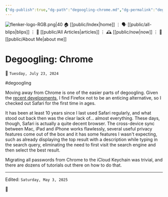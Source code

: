 ```yaml
---
{"dg-publish":true,"dg-path":"degoogling-chrome.md","dg-permalink":"degoogling-chrome/","permalink":"/degoogling-chrome/","title":"Degoogling: Chrome","created":"2024-07-23T20:02:45","updated":"2025-05-03T12:51:44"}
---
```



<div class="transclusion internal-embed is-loaded"><div class="markdown-embed">




![flenker-logo-RGB.png|40](/img/user/attachments/flenker-logo-RGB.png)
🏠 [[public/Index\|home]]  ⋮ 🗣️ [[public/all-blips\|blips]] ⋮  📝 [[public/All Articles\|articles]]  ⋮ 🕰️ [[public/now\|now]] ⋮ 🪪 [[public/About Me\|about me]]


</div></div>


# Degoogling: Chrome
<p><span>📆 <code>Tuesday, July 23, 2024</code></span></p>
#degoogling

Moving away from Chrome is one of the easier parts of degoogling. Given the [recent developments](https://www.jwz.org/blog/2024/06/mozilla-is-an-advertising-company-now/), I find Firefox not to be an enticing alternative, so I checked out Safari for the first time in ages.

It has been at least 10 years since I last used Safari regularly, and what stood out back then was the clear lack of... almost everything. These days, though, Safari is actually a quite decent browser. The cross-device sync between Mac, iPad and iPhone works flawlessly, several useful privacy features come out of the box and it has some features I wasn't expecting, such as already displaying the top result with a description while typing in the search query, eliminating the need to first visit the search engine and then select the best result.

Migrating all passwords from Chrome to the iCloud Keychain was trivial, and there are dozens of tutorials out there on how to do that.

- - -
<p><span>Edited: <code>Saturday, May 3, 2025</code></span></p>
👾
